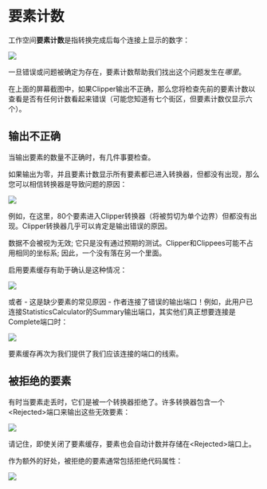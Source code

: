 # 要素计数

工作空间**要素计数**是指转换完成后每个连接上显示的数字：

[![](../../.gitbook/assets/img5.050.featurecounts.png)](https://github.com/safesoftware/FMETraining/blob/Desktop-Basic-2018/DesktopBasic5BestPractice/Images/Img5.050.FeatureCounts.png)

一旦错误或问题被确定为存在，要素计数帮助我们找出这个问题发生在*哪里*。

在上面的屏幕截图中，如果Clipper输出不正确，那么您将检查先前的要素计数以查看是否有任何计数看起来错误（可能您知道有七个街区，但要素计数仅显示六个）。

## 输出不正确

当输出要素的数量不正确时，有几件事要检查。

如果输出为零，并且要素计数显示所有要素都已进入转换器，但都没有出现，那么您可以相信转换器是导致问题的原因：

[![](../../.gitbook/assets/img5.051.featurecountnofeatures.png)](https://github.com/safesoftware/FMETraining/blob/Desktop-Basic-2018/DesktopBasic5BestPractice/Images/Img5.051.FeatureCountNoFeatures.png)

例如，在这里，80个要素进入Clipper转换器（将被剪切为单个边界）但都没有出现。Clipper转换器几乎可以肯定是输出错误的原因。

数据不会被视为无效; 它只是没有通过预期的测试。Clipper和Clippees可能不占用相同的坐标系; 因此，一个没有落在另一个里面。

启用要素缓存有助于确认是这种情况：

[![](../../.gitbook/assets/img5.051b.featurecountnofeaturescached.png)](https://github.com/safesoftware/FMETraining/blob/Desktop-Basic-2018/DesktopBasic5BestPractice/Images/Img5.051b.FeatureCountNoFeaturesCached.png)

或者 - 这是缺少要素的常见原因 - 作者连接了错误的输出端口！例如，此用户已连接StatisticsCalculator的Summary输出端口，其实他们真正想要连接是Complete端口时：

[![](../../.gitbook/assets/img5.052.missingfeaturesstatscalc.png)](https://github.com/safesoftware/FMETraining/blob/Desktop-Basic-2018/DesktopBasic5BestPractice/Images/Img5.052.MissingFeaturesStatsCalc.png)

要素缓存再次为我们提供了我们应该连接的端口的线索。

## 被拒绝的要素

有时当要素走丢时，它们是被一个转换器拒绝了。许多转换器包含一个&lt;Rejected&gt;端口来输出这些无效要素：

[![](../../.gitbook/assets/img5.053.rejectedport.png)](https://github.com/safesoftware/FMETraining/blob/Desktop-Basic-2018/DesktopBasic5BestPractice/Images/Img5.053.RejectedPort.png)

请记住，即使关闭了要素缓存，要素也会自动计数并存储在&lt;Rejected&gt;端口上。

作为额外的好处，被拒绝的要素通常包括拒绝代码属性：

[![](../../.gitbook/assets/img5.054.rejectedcause.png)](https://github.com/safesoftware/FMETraining/blob/Desktop-Basic-2018/DesktopBasic5BestPractice/Images/Img5.054.RejectedCause.png)

